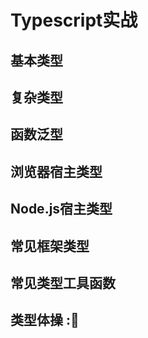 # Typescript实战




## 基本类型

## 复杂类型

## 函数泛型

## 浏览器宿主类型

## Node.js宿主类型

## 常见框架类型

## 常见类型工具函数


## 类型体操 :🤸